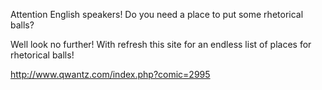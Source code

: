 Attention English speakers! Do you need a place to put some rhetorical balls?

Well look no further! With refresh this site for an endless list of places for rhetorical balls!

http://www.qwantz.com/index.php?comic=2995
